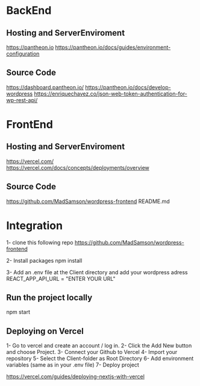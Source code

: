# BackEnd
## Hosting and ServerEnviroment
https://pantheon.io
https://pantheon.io/docs/guides/environment-configuration

## Source Code
https://dashboard.pantheon.io/
https://pantheon.io/docs/develop-wordpress
https://enriquechavez.co/json-web-token-authentication-for-wp-rest-api/

# FrontEnd
## Hosting and ServerEnviroment
https://vercel.com/
https://vercel.com/docs/concepts/deployments/overview

## Source Code
https://github.com/MadSamson/wordpress-frontend
README.md

# Integration
1- clone this following repo
https://github.com/MadSamson/wordpress-frontend

2- Install packages
npm install

3- Add an .env file at the Client directory and add your wordpress adress
REACT_APP_API_URL = "ENTER YOUR URL"

## Run the project locally
npm start

## Deploying on Vercel

1- Go to vercel and create an account / log in.
2- Click the Add New button and choose Project.
3- Connect your Github to Vercel
4- Import your repository
5- Select the Client-folder as Root Directory
6- Add environment variables (same as in your .env file)
7- Deploy project

https://vercel.com/guides/deploying-nextjs-with-vercel
